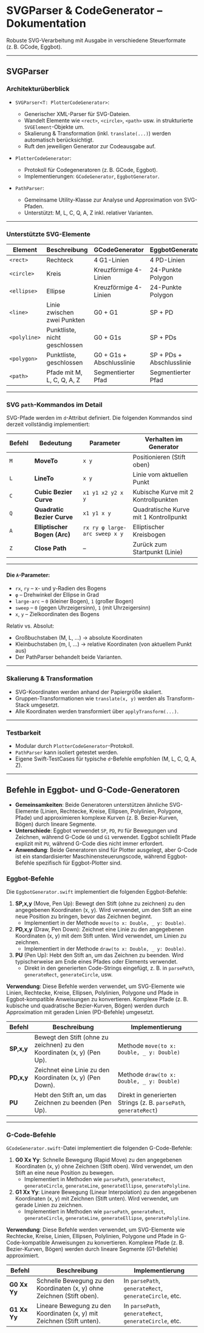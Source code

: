 # SVGParser & CodeGenerator – Dokumentation


Robuste SVG-Verarbeitung mit Ausgabe in verschiedene Steuerformate (z. B. GCode, Eggbot).

---

## SVGParser

### Architekturüberblick

- `SVGParser<T: PlotterCodeGenerator>`:
  - Generischer XML-Parser für SVG-Dateien.
  - Wandelt Elemente wie `<rect>`, `<circle>`, `<path>` usw. in strukturierte `SVGElement`-Objekte um.
  - Skalierung & Transformation (inkl. `translate(...)`) werden automatisch berücksichtigt.
  - Ruft den jeweiligen Generator zur Codeausgabe auf.

- `PlotterCodeGenerator`:
  - Protokoll für Codegeneratoren (z. B. GCode, Eggbot).
  - Implementierungen: `GCodeGenerator`, `EggbotGenerator`.

- `PathParser`:
  - Gemeinsame Utility-Klasse zur Analyse und Approximation von SVG-Pfaden.
  - Unterstützt: M, L, C, Q, A, Z inkl. relativer Varianten.

---

### Unterstützte SVG-Elemente

| Element     | Beschreibung                      | GCodeGenerator            | EggbotGenerator             |
|-------------|-----------------------------------|---------------------------|-----------------------------|
| `<rect>`    | Rechteck                          | 4 G1-Linien               | 4 PD-Linien                 |
| `<circle>`  | Kreis                             | Kreuzförmige 4-Linien     | 24-Punkte Polygon           |
| `<ellipse>` | Ellipse                           | Kreuzförmige 4-Linien     | 24-Punkte Polygon           |
| `<line>`    | Linie zwischen zwei Punkten       | G0 + G1                   | SP + PD                     |
| `<polyline>`| Punktliste, nicht geschlossen     | G0 + G1s                  | SP + PDs                    |
| `<polygon>` | Punktliste, geschlossen           | G0 + G1s + Abschlusslinie | SP + PDs + Abschlusslinie   |
| `<path>`    | Pfade mit M, L, C, Q, A, Z        | Segmentierter Pfad        | Segmentierter Pfad          |

---

### SVG `path`-Kommandos im Detail

SVG-Pfade werden im `d`-Attribut definiert. Die folgenden Kommandos sind derzeit vollständig implementiert:

| Befehl | Bedeutung                     | Parameter                     | Verhalten im Generator                 |
|--------|-------------------------------|-------------------------------|----------------------------------------|
| `M`    | **MoveTo**                    | `x y`                         | Positionieren (Stift oben)             |
| `L`    | **LineTo**                    | `x y`                         | Linie vom aktuellen Punkt              |
| `C`    | **Cubic Bezier Curve**        | `x1 y1 x2 y2 x y`             | Kubische Kurve mit 2 Kontrollpunkten   |
| `Q`    | **Quadratic Bezier Curve**    | `x1 y1 x y`                   | Quadratische Kurve mit 1 Kontrollpunkt |
| `A`    | **Elliptischer Bogen (Arc)**  | `rx ry φ large-arc sweep x y` | Elliptischer Kreisbogen                |
| `Z`    | **Close Path**                | –                             | Zurück zum Startpunkt (Linie)          |

---

#### Die `A`-Parameter:

- `rx`, `ry` – x- und y-Radien des Bogens
- `φ` – Drehwinkel der Ellipse in Grad
- `large-arc` – `0` (kleiner Bogen), `1` (großer Bogen)
- `sweep` – `0` (gegen Uhrzeigersinn), `1` (mit Uhrzeigersinn)
- `x`, `y` – Zielkoordinaten des Bogens

Relativ vs. Absolut:

- Großbuchstaben (M, L, …) → absolute Koordinaten
- Kleinbuchstaben (m, l, …) → relative Koordinaten (von aktuellem Punkt aus)
- Der PathParser behandelt beide Varianten.
    
---

### Skalierung & Transformation

- SVG-Koordinaten werden anhand der Papiergröße skaliert.
- Gruppen-Transformationen wie `translate(x, y)` werden als Transform-Stack umgesetzt.
- Alle Koordinaten werden transformiert über `applyTransform(...)`.

---

### Testbarkeit

- Modular durch `PlotterCodeGenerator`-Protokoll.
- `PathParser` kann isoliert getestet werden.
- Eigene Swift-TestCases für typische `d`-Befehle empfohlen (M, L, C, Q, A, Z).

---

## Befehle in Eggbot- und G-Code-Generatoren

- **Gemeinsamkeiten**: Beide Generatoren unterstützen ähnliche SVG-Elemente (Linien, Rechtecke, Kreise, Ellipsen, Polylinien, Polygone, Pfade) und approximieren komplexe Kurven (z. B. Bezier-Kurven, Bögen) durch lineare Segmente.
- **Unterschiede**: Eggbot verwendet `SP`, `PD`, `PU` für Bewegungen und Zeichnen, während G-Code `G0` und `G1` verwendet. Eggbot schließt Pfade explizit mit `PU`, während G-Code dies nicht immer erfordert.
- **Anwendung**: Beide Generatoren sind für Plotter ausgelegt, aber G-Code ist ein standardisierter Maschinensteuerungscode, während Eggbot-Befehle spezifisch für Eggbot-Plotter sind.

### Eggbot-Befehle

Die `EggbotGenerator.swift` implementiert die folgenden Eggbot-Befehle:

1. **SP,x,y** (Move, Pen Up): Bewegt den Stift (ohne zu zeichnen) zu den angegebenen Koordinaten (x, y). Wird verwendet, um den Stift an eine neue Position zu bringen, bevor das Zeichnen beginnt.
   - Implementiert in der Methode `move(to x: Double, _ y: Double)`.
2. **PD,x,y** (Draw, Pen Down): Zeichnet eine Linie zu den angegebenen Koordinaten (x, y) mit dem Stift unten. Wird verwendet, um Linien zu zeichnen.
   - Implementiert in der Methode `draw(to x: Double, _ y: Double)`.
3. **PU** (Pen Up): Hebt den Stift an, um das Zeichnen zu beenden. Wird typischerweise am Ende eines Pfades oder Elements verwendet.
   - Direkt in den generierten Code-Strings eingefügt, z. B. in `parsePath`, `generateRect`, `generateCircle`, usw.

**Verwendung**: Diese Befehle werden verwendet, um SVG-Elemente wie Linien, Rechtecke, Kreise, Ellipsen, Polylinien, Polygone und Pfade in Eggbot-kompatible Anweisungen zu konvertieren. Komplexe Pfade (z. B. kubische und quadratische Bezier-Kurven, Bögen) werden durch Approximation mit geraden Linien (PD-Befehle) umgesetzt.

| Befehl       | Beschreibung                                                                 | Implementierung                              |
|--------------|------------------------------------------------------------------------------|---------------------------------------------|
| **SP,x,y**   | Bewegt den Stift (ohne zu zeichnen) zu den Koordinaten (x, y) (Pen Up).      | Methode `move(to x: Double, _ y: Double)`   |
| **PD,x,y**   | Zeichnet eine Linie zu den Koordinaten (x, y) (Pen Down).                    | Methode `draw(to x: Double, _ y: Double)`   |
| **PU**       | Hebt den Stift an, um das Zeichnen zu beenden (Pen Up).                      | Direkt in generierten Strings (z. B. `parsePath`, `generateRect`) |

---

### G-Code-Befehle

`GCodeGenerator.swift`-Datei implementiert die folgenden G-Code-Befehle:

1. **G0 Xx Yy**: Schnelle Bewegung (Rapid Move) zu den angegebenen Koordinaten (x, y) ohne Zeichnen (Stift oben). Wird verwendet, um den Stift an eine neue Position zu bewegen.
   - Implementiert in Methoden wie `parsePath`, `generateRect`, `generateCircle`, `generateLine`, `generateEllipse`, `generatePolyline`.
2. **G1 Xx Yy**: Lineare Bewegung (Linear Interpolation) zu den angegebenen Koordinaten (x, y) mit Zeichnen (Stift unten). Wird verwendet, um gerade Linien zu zeichnen.
   - Implementiert in Methoden wie `parsePath`, `generateRect`, `generateCircle`, `generateLine`, `generateEllipse`, `generatePolyline`.

**Verwendung**: Diese Befehle werden verwendet, um SVG-Elemente wie Rechtecke, Kreise, Linien, Ellipsen, Polylinien, Polygone und Pfade in G-Code-kompatible Anweisungen zu konvertieren. Komplexe Pfade (z. B. Bezier-Kurven, Bögen) werden durch lineare Segmente (G1-Befehle) approximiert.


| Befehl       | Beschreibung                                                                 | Implementierung                              |
|--------------|------------------------------------------------------------------------------|---------------------------------------------|
| **G0 Xx Yy** | Schnelle Bewegung zu den Koordinaten (x, y) ohne Zeichnen (Stift oben).      | In `parsePath`, `generateRect`, `generateCircle`, etc. |
| **G1 Xx Yy** | Lineare Bewegung zu den Koordinaten (x, y) mit Zeichnen (Stift unten).       | In `parsePath`, `generateRect`, `generateCircle`, etc. |

